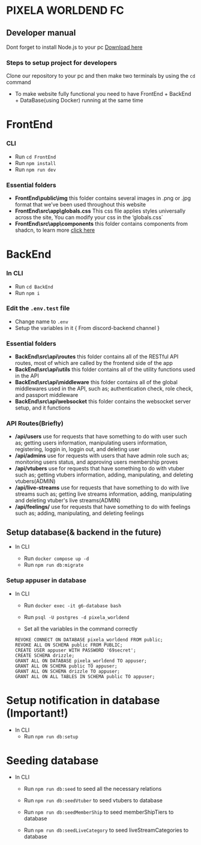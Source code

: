 # PIXELA WORLDEND FC

## Developer manual
Dont forget to install Node.js to your pc [Download here](https://nodejs.org/en)
### Steps to setup project for developers
Clone our repository to your pc and then
make two terminals by using the `cd` command
- To make website fully functional you need to have FrontEnd + BackEnd + DataBase(using Docker) running at the same time
# FrontEnd
### CLI
  - Run `cd FrontEnd`
  - Run `npm install`
  - Run `npm run dev`

### Essential folders

  - **FrontEnd\public\img** this folder contains several images in .png or .jpg format that we’ve been used throughout this website
  - **FrontEnd\src\app\globals.css** This css file applies styles universally across the site, You can modify your css in the ‘globals.css`
  - **FrontEnd\src\app\components** this folder contains components from shadcn, to learn more [click here](https://ui.shadcn.com/) 

# BackEnd
### In CLI
  - Run `cd BackEnd`
  - Run `npm i`

### Edit the `.env.test` file
  - Change name to `.env`
  - Setup the variables in it { From discord-backend channel }

### Essential folders
  - **BackEnd\src\api\routes** this folder contains all of the RESTful API routes, most of which are called by the frontend side of the app
  - **BackEnd\src\api\utils** this folder contains all of the utility functions used in the API
  - **BackEnd\src\api\middleware** this folder contains all of the global middlewares used in the API, such as; authentication check, role check, and passport middleware
  - **BackEnd\src\api\websocket** this folder contains the websocket server setup, and it functions

### API Routes(Briefly)
  - **/api/users** use for requests that have something to do with user such as; getting users information, manipulating users information, registering, loggin in, loggin out, and deleting user
  - **/api/admins** use for requests with users that have admin role such as; monitoring users status, and approving users membership proves
  - **/api/vtubers** use for requests that have something to do with vtuber such as; getting vtubers information, adding, manipulating, and deleting vtubers(ADMIN)
  - **/api/live-streams** use for requests that have something to do with live streams such as; getting live streams information, adding, manipulating and deleting vtuber's live streams(ADMIN)
  - **/api/feelings/** use for requests that have something to do with feelings such as; adding, manipulating, and deleting feelings

## Setup database(& backend in the future)

- In CLI

  - Run `docker compose up -d`
  - Run `npm run db:migrate`

### Setup appuser in database

- In CLI

  - Run `docker exec -it g6-database bash`
  - Run `psql -U postgres -d pixela_worldend`

  - Set all the variables in the command correctly

  ```
  REVOKE CONNECT ON DATABASE pixela_worldend FROM public;
  REVOKE ALL ON SCHEMA public FROM PUBLIC;
  CREATE USER appuser WITH PASSWORD '69secret';
  CREATE SCHEMA drizzle;
  GRANT ALL ON DATABASE pixela_worldend TO appuser;
  GRANT ALL ON SCHEMA public TO appuser;
  GRANT ALL ON SCHEMA drizzle TO appuser;
  GRANT ALL ON ALL TABLES IN SCHEMA public TO appuser;
  ```

# Setup notification in database (Important!)

- In CLI
  - Run `npm run db:setup`

# Seeding database

- In CLI

  - Run `npm run db:seed` to seed all the necessary relations

  - Run `npm run db:seedVtuber` to seed vtubers to database
  - Run `npm run db:seedMemberShip` to seed memberShipTiers to database
  - Run `npm run db:seedLiveCategory` to seed liveStreamCategories to database
